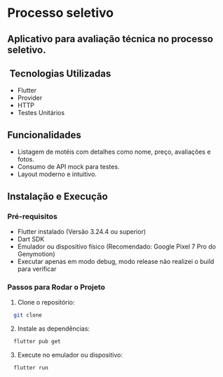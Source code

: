 # Processo seletivo

## Aplicativo para avaliação técnica no processo seletivo.

## ️ Tecnologias Utilizadas

- Flutter
- Provider
- HTTP
- Testes Unitários

## Funcionalidades

- Listagem de motéis com detalhes como nome, preço, avaliações e fotos.
- Consumo de API mock para testes.
- Layout moderno e intuitivo.

## Instalação e Execução

### Pré-requisitos

- Flutter instalado (Versão 3.24.4 ou superior)
- Dart SDK
- Emulador ou dispositivo físico (Recomendado: Google Pixel 7 Pro do Genymotion)
- Executar apenas em modo debug, modo release não realizei o build para verificar

### Passos para Rodar o Projeto

1. Clone o repositório:

```bash
  git clone
```

2. Instale as dependências:

```bash
  flutter pub get
```

3. Execute no emulador ou dispositivo:

```bash
  flutter run
```
